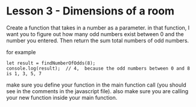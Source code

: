 # Lesson 3 - Dimensions of a room

Create a function that takes in a number as a parameter. in that function, I want you to figure out how many odd numbers exist between 0 and the number you entered.  Then return the sum total numbers of odd numbers.

for example

```
let result = findNumberOfOdds(8);
console.log(result);  // 4,  because the odd numbers between 0 and 8 is 1, 3, 5, 7
```


make sure you define your function in the main function call (you should see in the comments in the javascript file).  also make sure you are calling your new function inside your main function.
